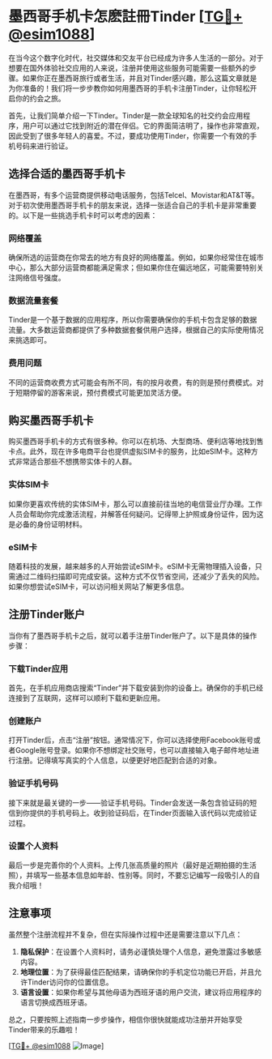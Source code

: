 # 墨西哥手机卡怎麽註冊Tinder [[TG💪+ @esim1088](https://t.me/s/esim1088)]

在当今这个数字化时代，社交媒体和交友平台已经成为许多人生活的一部分。对于想要在国外体验社交应用的人来说，注册并使用这些服务可能需要一些额外的步骤。如果你正在墨西哥旅行或者生活，并且对Tinder感兴趣，那么这篇文章就是为你准备的！我们将一步步教你如何用墨西哥的手机卡注册Tinder，让你轻松开启你的约会之旅。

首先，让我们简单介绍一下Tinder。Tinder是一款全球知名的社交约会应用程序，用户可以通过它找到附近的潜在伴侣。它的界面简洁明了，操作也非常直观，因此受到了很多年轻人的喜爱。不过，要成功使用Tinder，你需要一个有效的手机号码来进行验证。

## 选择合适的墨西哥手机卡

在墨西哥，有多个运营商提供移动电话服务，包括Telcel、Movistar和AT&T等。对于初次使用墨西哥手机卡的朋友来说，选择一张适合自己的手机卡是非常重要的。以下是一些挑选手机卡时可以考虑的因素：

### 网络覆盖

确保所选的运营商在你常去的地方有良好的网络覆盖。例如，如果你经常住在城市中心，那么大部分运营商都能满足需求；但如果你住在偏远地区，可能需要特别关注网络信号强度。

### 数据流量套餐

Tinder是一个基于数据的应用程序，所以你需要确保你的手机卡包含足够的数据流量。大多数运营商都提供了多种数据套餐供用户选择，根据自己的实际使用情况来挑选即可。

### 费用问题

不同的运营商收费方式可能会有所不同，有的按月收费，有的则是预付费模式。对于短期停留的游客来说，预付费模式可能更加灵活方便。

## 购买墨西哥手机卡

购买墨西哥手机卡的方式有很多种。你可以在机场、大型商场、便利店等地找到售卡点。此外，现在许多电商平台也提供虚拟SIM卡的服务，比如eSIM卡。这种方式非常适合那些不想携带实体卡的人群。

### 实体SIM卡

如果你更喜欢传统的实体SIM卡，那么可以直接前往当地的电信营业厅办理。工作人员会帮助你完成激活流程，并解答任何疑问。记得带上护照或身份证件，因为这是必备的身份证明材料。

### eSIM卡

随着科技的发展，越来越多的人开始尝试eSIM卡。eSIM卡无需物理插入设备，只需通过二维码扫描即可完成安装。这种方式不仅节省空间，还减少了丢失的风险。如果你想尝试eSIM卡，可以访问相关网站了解更多信息。

## 注册Tinder账户

当你有了墨西哥手机卡之后，就可以着手注册Tinder账户了。以下是具体的操作步骤：

### 下载Tinder应用

首先，在手机应用商店搜索“Tinder”并下载安装到你的设备上。确保你的手机已经连接到了互联网，这样可以顺利下载和更新应用。

### 创建账户

打开Tinder后，点击“注册”按钮。通常情况下，你可以选择使用Facebook账号或者Google账号登录。如果你不想绑定社交账号，也可以直接输入电子邮件地址进行注册。记得填写真实的个人信息，以便更好地匹配到合适的对象。

### 验证手机号码

接下来就是最关键的一步——验证手机号码。Tinder会发送一条包含验证码的短信到你提供的手机号码上。收到验证码后，在Tinder页面输入该代码以完成验证过程。

### 设置个人资料

最后一步是完善你的个人资料。上传几张高质量的照片（最好是近期拍摄的生活照），并填写一些基本信息如年龄、性别等。同时，不要忘记编写一段吸引人的自我介绍哦！

## 注意事项

虽然整个注册流程并不复杂，但在实际操作过程中还是需要注意以下几点：

1. **隐私保护**：在设置个人资料时，请务必谨慎处理个人信息，避免泄露过多敏感内容。
2. **地理位置**：为了获得最佳匹配结果，请确保你的手机定位功能已开启，并且允许Tinder访问你的位置信息。
3. **语言设置**：如果你希望与其他母语为西班牙语的用户交流，建议将应用程序的语言切换成西班牙语。

总之，只要按照上述指南一步步操作，相信你很快就能成功注册并开始享受Tinder带来的乐趣啦！

[[TG💪+ @esim1088](https://t.me/s/esim1088) ![Image](https://i.postimg.cc/4NQfJmqS/Snipaste-2025-05-13-00-14-12.png)]